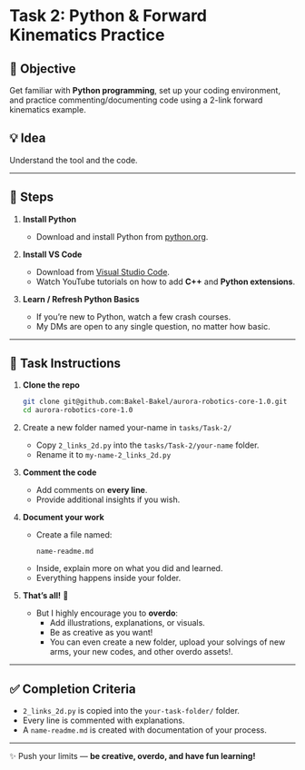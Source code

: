 # Task 2: Python & Forward Kinematics Practice

## 🎯 Objective  
Get familiar with **Python programming**, set up your coding environment, and practice commenting/documenting code using a 2-link forward kinematics example.  

## 💡 Idea  
Understand the tool and the code.

---

## 🚀 Steps  

1. **Install Python**  
   - Download and install Python from [python.org](https://www.python.org/downloads/).  

2. **Install VS Code**  
   - Download from [Visual Studio Code](https://code.visualstudio.com/).  
   - Watch YouTube tutorials on how to add **C++** and **Python extensions**.  

3. **Learn / Refresh Python Basics**  
   - If you’re new to Python, watch a few crash courses.  
   - My DMs are open to any single question, no matter how basic.  

---

## 📝 Task Instructions  

1. **Clone the repo**  
   ```bash
   git clone git@github.com:Bakel-Bakel/aurora-robotics-core-1.0.git
   cd aurora-robotics-core-1.0
   ```

2. Create a new folder named your-name in `tasks/Task-2/`  
   - Copy `2_links_2d.py` into the `tasks/Task-2/your-name` folder. 
   - Rename it to `my-name-2_links_2d.py` 

3. **Comment the code**  
   - Add comments on **every line**.  
   - Provide additional insights if you wish.  

4. **Document your work**  
   - Create a file named:  
     ```
     name-readme.md
     ```  
   - Inside, explain more on what you did and learned.  
   - Everything happens inside your folder.


5. **That’s all!** 🎉  
   - But I highly encourage you to **overdo**:  
     - Add illustrations, explanations, or visuals.  
     - Be as creative as you want!  
     - You can even create a new folder, upload your solvings of new arms, your new codes, and other overdo assets!.

---

## ✅ Completion Criteria  

- `2_links_2d.py` is copied into the `your-task-folder/` folder.  
- Every line is commented with explanations.  
- A `name-readme.md` is created with documentation of your process.  

---

✨ Push your limits — **be creative, overdo, and have fun learning!**
